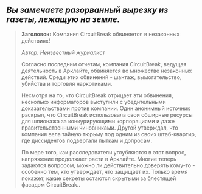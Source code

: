 ## _Вы замечаете разорванный вырезку из газеты, лежащую на земле._

> **Заголовок:** Компания CircuitBreak обвиняется в незаконных действиях!
>
> _Автор: Неизвестный журналист_
>
> Согласно последним отчетам, компания CircuitBreak, ведущая деятельность в Арклайте, обвиняется во множестве незаконных действий. Среди этих обвинений - шантаж, вымогательство, убийства и торговля наркотиками.
>
> Несмотря на то, что CircuitBreak отрицает эти обвинения, несколько информаторов выступили с убедительными доказательствами против компании. Один анонимный источник раскрыл, что CircuitBreak использовала свои обширные ресурсы для шпионажа за конкурирующими корпорациями и даже правительственными чиновниками. Другой утверждал, что компания вела тайную тюрьму под одним из своих штаб-квартир, где диссидентов подвергали пыткам и допросам.
>
> По мере того, как расследователи углубляются в этот вопрос, напряжение продолжает расти в Арклайте. Многие теперь задаются вопросом, можно ли действительно доверять кому-то - особенно тем, кто утверждает, что защищает их. Только время покажет, какие секреты остаются скрытыми за блестящей фасадом CircuitBreak..
